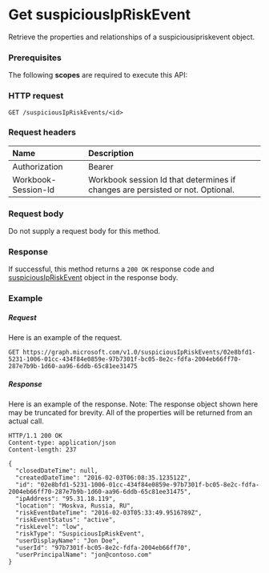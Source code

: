 # Get suspiciousIpRiskEvent

Retrieve the properties and relationships of a suspiciousipriskevent object.
### Prerequisites
The following **scopes** are required to execute this API: 
### HTTP request
<!-- { "blockType": "ignored" } -->
```http
GET /suspiciousIpRiskEvents/<id>
```
### Request headers
| Name      |Description|
|:----------|:----------|
| Authorization  | Bearer <code>|
| Workbook-Session-Id  | Workbook session Id that determines if changes are persisted or not. Optional.|

### Request body
Do not supply a request body for this method.
### Response
If successful, this method returns a `200 OK` response code and [suspiciousIpRiskEvent](../resources/suspiciousipriskevent.md) object in the response body.
### Example
##### Request
Here is an example of the request.
<!-- {
  "blockType": "request",
  "name": "get_suspiciousipriskevent"
}-->
```http
GET https://graph.microsoft.com/v1.0/suspiciousIpRiskEvents/02e8bfd1-5231-1006-01cc-434f84e0859e-97b7301f-bc05-8e2c-fdfa-2004eb66ff70-287e7b9b-1d60-aa96-6ddb-65c81ee31475
```
##### Response
Here is an example of the response. Note: The response object shown here may be truncated for brevity. All of the properties will be returned from an actual call.
<!-- {
  "blockType": "response",
  "truncated": true,
  "@odata.type": "microsoft.graph.suspiciousIpRiskEvent"
} -->
```http
HTTP/1.1 200 OK
Content-type: application/json
Content-length: 237

{
  "closedDateTime": null, 
  "createdDateTime": "2016-02-03T06:08:35.123512Z", 
  "id": "02e8bfd1-5231-1006-01cc-434f84e0859e-97b7301f-bc05-8e2c-fdfa-2004eb66ff70-287e7b9b-1d60-aa96-6ddb-65c81ee31475", 
  "ipAddress": "95.31.18.119", 
  "location": "Moskva, Russia, RU", 
  "riskEventDateTime": "2016-02-03T05:33:49.9516789Z", 
  "riskEventStatus": "active", 
  "riskLevel": "low", 
  "riskType": "SuspiciousIpRiskEvent", 
  "userDisplayName": "Jon Doe", 
  "userId": "97b7301f-bc05-8e2c-fdfa-2004eb66ff70", 
  "userPrincipalName": "jon@contoso.com"
}
```

<!-- uuid: 8fcb5dbc-d5aa-4681-8e31-b001d5168d79
2015-10-25 14:57:30 UTC -->
<!-- {
  "type": "#page.annotation",
  "description": "Get suspiciousIpRiskEvent",
  "keywords": "",
  "section": "documentation",
  "tocPath": ""
}-->